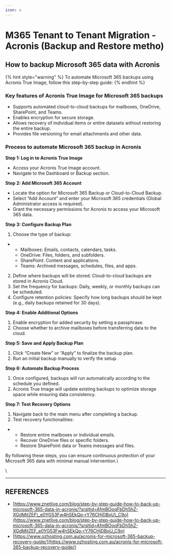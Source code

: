 ```yaml
---
icon: a
---
```


# M365 Tenant to Tenant Migration - Acronis (Backup and Restore metho)

## **How to backup Microsoft 365 data with Acronis**

{% hint style="warning" %}
To automate Microsoft 365 backups using Acronis True Image, follow this step-by-step guide:
{% endhint %}

### **Key features of Acronis True Image for Microsoft 365 backups**

* Supports automated cloud-to-cloud backups for mailboxes, OneDrive, SharePoint, and Teams.
* Enables encryption for secure storage.
* Allows recovery of individual items or entire datasets without restoring the entire backup.
* Provides file versioning for email attachments and other data.

### **Process to automate Microsoft 365 backup in Acronis**

**Step 1: Log in to Acronis True Image**

* Access your Acronis True Image account.
* Navigate to the Dashboard or Backup section.

**Step 2: Add Microsoft 365 Account**

* Locate the option for Microsoft 365 Backup or Cloud-to-Cloud Backup.
* Select “Add Account” and enter your Microsoft 365 credentials (Global Administrator access is required).
* Grant the necessary permissions for Acronis to access your Microsoft 365 data.

**Step 3: Configure Backup Plan**

1. Choose the type of backup:

*
  * Mailboxes: Emails, contacts, calendars, tasks.
  * OneDrive: Files, folders, and subfolders.
  * SharePoint: Content and applications.
  * Teams: Archived messages, schedules, files, and apps.

2. Define where backups will be stored: Cloud-to-cloud backups are stored in Acronis Cloud.
3. Set the frequency for backups: Daily, weekly, or monthly backups can be scheduled.
4. Configure retention policies: Specify how long backups should be kept (e.g., daily backups retained for 30 days).

**Step 4: Enable Additional Options**

1. Enable encryption for added security by setting a passphrase.
2. Choose whether to archive mailboxes before transferring data to the cloud.

**Step 5: Save and Apply Backup Plan**

1. Click “Create New” or “Apply” to finalize the backup plan.
2. Run an initial backup manually to verify the setup.

**Step 6: Automate Backup Process**

1. Once configured, backups will run automatically according to the schedule you defined.
2. Acronis True Image will update existing backups to optimize storage space while ensuring data consistency.

**Step 7: Test Recovery Options**

1. Navigate back to the main menu after completing a backup.
2. Test recovery functionalities:

*
  * Restore entire mailboxes or individual emails.
  * Recover OneDrive files or specific folders.
  * Restore SharePoint data or Teams messages and files.

By following these steps, you can ensure continuous protection of your Microsoft 365 data with minimal manual intervention.\


\


***

## REFERENCES

* [https://www.znetlive.com/blog/step-by-step-guide-how-to-back-up-microsoft-365-data-in-acronis/?srsltid=AfmBOoqFbDh5hZ-XGdMitZEF\_e0YG53Fw4hSEkQp-rY76CHjDBoU\_C9o](https://www.znetlive.com/blog/step-by-step-guide-how-to-back-up-microsoft-365-data-in-acronis/?srsltid=AfmBOoqFbDh5hZ-XGdMitZEF_e0YG53Fw4hSEkQp-rY76CHjDBoU_C9o)
* [https://www.ozhosting.com.au/acronis-for-microsoft-365-backup-recovery-guide/](https://www.ozhosting.com.au/acronis-for-microsoft-365-backup-recovery-guide/)
